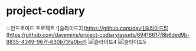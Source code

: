 # project-codiary
💥안드로이드 프로젝트
![슬라이드3](https://github.com/dav![슬라이드5](https://github.com/davemins/project-codiary/assets/69416617/8b6ded9b-8835-4349-967f-630b73fa0bcf)
![슬라이드4](https://github.com/davemins/project-codiary/assets/69416617/498c6017-cc1c-4a7c-97a6-84fa9eceda89)
![슬라이드5](https://github.com/davemins/project-codiary/assets/69416617/fa70401b-daaf-4d69-a2da-da5a9df3c7dc)
